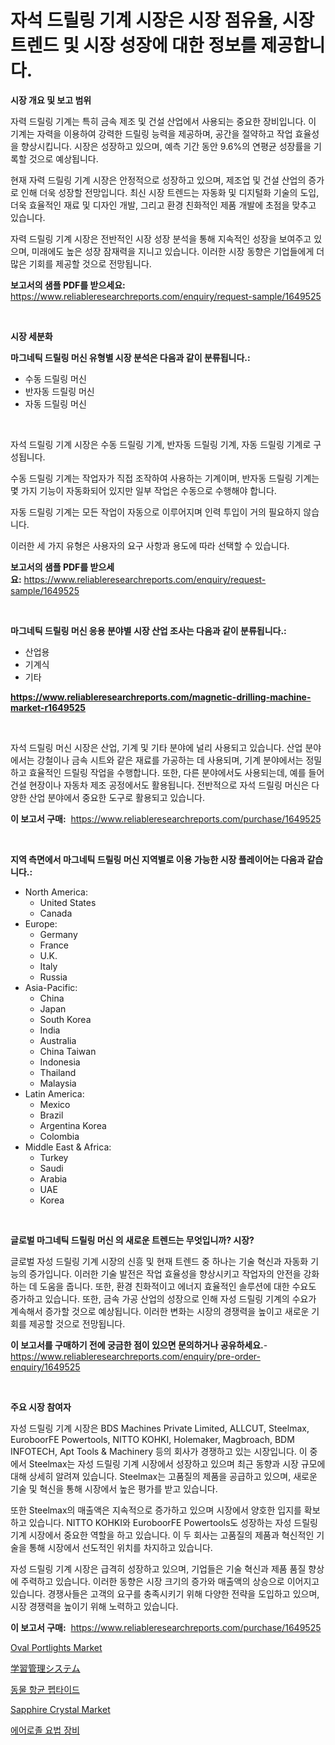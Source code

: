 <p><h1>자석 드릴링 기계 시장은 시장 점유율, 시장 트렌드 및 시장 성장에 대한 정보를 제공합니다.</h1></p><p><strong>시장 개요 및 보고 범위</strong></p>
<p><p>자력 드릴링 기계는 특히 금속 제조 및 건설 산업에서 사용되는 중요한 장비입니다. 이 기계는 자력을 이용하여 강력한 드릴링 능력을 제공하며, 공간을 절약하고 작업 효율성을 향상시킵니다. 시장은 성장하고 있으며, 예측 기간 동안 9.6%의 연평균 성장률을 기록할 것으로 예상됩니다.</p><p>현재 자력 드릴링 기계 시장은 안정적으로 성장하고 있으며, 제조업 및 건설 산업의 증가로 인해 더욱 성장할 전망입니다. 최신 시장 트렌드는 자동화 및 디지털화 기술의 도입, 더욱 효율적인 재료 및 디자인 개발, 그리고 환경 친화적인 제품 개발에 초점을 맞추고 있습니다.</p><p>자력 드릴링 기계 시장은 전반적인 시장 성장 분석을 통해 지속적인 성장을 보여주고 있으며, 미래에도 높은 성장 잠재력을 지니고 있습니다. 이러한 시장 동향은 기업들에게 더 많은 기회를 제공할 것으로 전망됩니다.</p></p>
<p><strong>보고서의 샘플 PDF를 받으세요:</strong> <a href="https://www.reliableresearchreports.com/enquiry/request-sample/1649525">https://www.reliableresearchreports.com/enquiry/request-sample/1649525</a></p>
<p>&nbsp;</p>
<p><strong>시장 세분화</strong></p>
<p><strong>마그네틱 드릴링 머신 유형별 시장 분석은 다음과 같이 분류됩니다.:</strong></p>
<p><ul><li>수동 드릴링 머신</li><li>반자동 드릴링 머신</li><li>자동 드릴링 머신</li></ul></p>
<p>&nbsp;</p>
<p><p>자석 드릴링 기계 시장은 수동 드릴링 기계, 반자동 드릴링 기계, 자동 드릴링 기계로 구성됩니다. </p><p>수동 드릴링 기계는 작업자가 직접 조작하여 사용하는 기계이며, 반자동 드릴링 기계는 몇 가지 기능이 자동화되어 있지만 일부 작업은 수동으로 수행해야 합니다. </p><p>자동 드릴링 기계는 모든 작업이 자동으로 이루어지며 인력 투입이 거의 필요하지 않습니다. </p><p>이러한 세 가지 유형은 사용자의 요구 사항과 용도에 따라 선택할 수 있습니다.</p></p>
<p><strong>보고서의 샘플 PDF를 받으세요:</strong>&nbsp;<a href="https://www.reliableresearchreports.com/enquiry/request-sample/1649525">https://www.reliableresearchreports.com/enquiry/request-sample/1649525</a></p>
<p>&nbsp;</p>
<p><strong> 마그네틱 드릴링 머신 응용 분야별 시장 산업 조사는 다음과 같이 분류됩니다.:</strong></p>
<p><ul><li>산업용</li><li>기계식</li><li>기타</li></ul></p>
<p><strong><a href="https://www.reliableresearchreports.com/magnetic-drilling-machine-market-r1649525">https://www.reliableresearchreports.com/magnetic-drilling-machine-market-r1649525</a></strong></p>
<p>&nbsp;</p>
<p><p>자석 드릴링 머신 시장은 산업, 기계 및 기타 분야에 널리 사용되고 있습니다. 산업 분야에서는 강철이나 금속 시트와 같은 재료를 가공하는 데 사용되며, 기계 분야에서는 정밀하고 효율적인 드릴링 작업을 수행합니다. 또한, 다른 분야에서도 사용되는데, 예를 들어 건설 현장이나 자동차 제조 공정에서도 활용됩니다. 전반적으로 자석 드릴링 머신은 다양한 산업 분야에서 중요한 도구로 활용되고 있습니다.</p></p>
<p><strong>이 보고서 구매:</strong>&nbsp; <a href="https://www.reliableresearchreports.com/purchase/1649525">https://www.reliableresearchreports.com/purchase/1649525</a></p>
<p>&nbsp;</p>
<p><strong>지역 측면에서 마그네틱 드릴링 머신 지역별로 이용 가능한 시장 플레이어는 다음과 같습니다.:</strong></p>
<p><ul>
    <li>
        North America:
        <ul>
            <li>United States</li>
            <li>Canada</li>
        </ul>
    </li>
    <li>
        Europe:
        <ul>
            <li>Germany</li>
            <li>France</li>
            <li>U.K.</li>
            <li>Italy</li>
            <li>Russia</li>
        </ul>
    </li>
    <li>
        Asia-Pacific:
        <ul>
            <li>China</li>
            <li>Japan</li>
            <li>South Korea</li>
            <li>India</li>
            <li>Australia</li>
            <li>China Taiwan</li>
            <li>Indonesia</li>
            <li>Thailand</li>
            <li>Malaysia</li>
        </ul>
    </li>
    <li>
        Latin America:
        <ul>
            <li>Mexico</li>
            <li>Brazil</li>
            <li>Argentina Korea</li>
            <li>Colombia</li>
        </ul>
    </li>
    <li>
        Middle East & Africa:
        <ul>
            <li>Turkey</li>
            <li>Saudi</li>
            <li>Arabia</li>
            <li>UAE</li>
            <li>Korea</li>
        </ul>
    </li>
    </ul></p>
<p>&nbsp;</p>
<p><strong>글로벌 마그네틱 드릴링 머신 의 새로운 트렌드는 무엇입니까? 시장?</strong></p>
<p><p>글로벌 자성 드릴링 기계 시장의 신흥 및 현재 트렌드 중 하나는 기술 혁신과 자동화 기능의 증가입니다. 이러한 기술 발전은 작업 효율성을 향상시키고 작업자의 안전을 강화하는 데 도움을 줍니다. 또한, 환경 친화적이고 에너지 효율적인 솔루션에 대한 수요도 증가하고 있습니다. 또한, 금속 가공 산업의 성장으로 인해 자성 드릴링 기계의 수요가 계속해서 증가할 것으로 예상됩니다. 이러한 변화는 시장의 경쟁력을 높이고 새로운 기회를 제공할 것으로 전망됩니다.</p></p>
<p><strong>이 보고서를 구매하기 전에 궁금한 점이 있으면 문의하거나 공유하세요.</strong>- <a href="https://www.reliableresearchreports.com/enquiry/pre-order-enquiry/1649525">https://www.reliableresearchreports.com/enquiry/pre-order-enquiry/1649525</a></p>
<p>&nbsp;</p>
<p><strong>주요 시장 참여자</strong></p>
<p><p>자성 드릴링 기계 시장은 BDS Machines Private Limited, ALLCUT, Steelmax, EuroboorFE Powertools, NITTO KOHKI, Holemaker, Magbroach, BDM INFOTECH, Apt Tools & Machinery 등의 회사가 경쟁하고 있는 시장입니다. 이 중에서 Steelmax는 자성 드릴링 기계 시장에서 성장하고 있으며 최근 동향과 시장 규모에 대해 상세히 알려져 있습니다. Steelmax는 고품질의 제품을 공급하고 있으며, 새로운 기술 및 혁신을 통해 시장에서 높은 평가를 받고 있습니다. </p><p>또한 Steelmax의 매출액은 지속적으로 증가하고 있으며 시장에서 양호한 입지를 확보하고 있습니다. NITTO KOHKI와 EuroboorFE Powertools도 성장하는 자성 드릴링 기계 시장에서 중요한 역할을 하고 있습니다. 이 두 회사는 고품질의 제품과 혁신적인 기술을 통해 시장에서 선도적인 위치를 차지하고 있습니다. </p><p>자성 드릴링 기계 시장은 급격히 성장하고 있으며, 기업들은 기술 혁신과 제품 품질 향상에 주력하고 있습니다. 이러한 동향은 시장 크기의 증가와 매출액의 상승으로 이어지고 있습니다. 경쟁사들은 고객의 요구를 충족시키기 위해 다양한 전략을 도입하고 있으며, 시장 경쟁력을 높이기 위해 노력하고 있습니다.</p></p>
<p><strong>이 보고서 구매:</strong>&nbsp;&nbsp;<a href="https://www.reliableresearchreports.com/purchase/1649525">https://www.reliableresearchreports.com/purchase/1649525</a></p>
<p><p><a href="https://github.com/juancolorado15/Market-Research-Report-List-2/blob/main/oval-portlights-market.md">Oval Portlights Market</a></p><p><a href="https://medium.com/@bl2501989/%E3%83%87%E3%82%B3%E3%83%BC%E3%83%87%E3%82%A3%E3%83%B3%E3%82%B0-%E3%83%A9%E3%83%BC%E3%83%8B%E3%83%B3%E3%82%B0-%E3%83%9E%E3%83%8D%E3%82%B8%E3%83%A1%E3%83%B3%E3%83%88-%E3%82%B7%E3%82%B9%E3%83%86%E3%83%A0%E3%82%BA-%E3%83%9E%E3%83%BC%E3%82%B1%E3%83%83%E3%83%88-%E3%83%A1%E3%83%88%E3%83%AA%E3%83%83%E3%82%AF%E3%82%B9-%E3%83%9E%E3%83%BC%E3%82%B1%E3%83%83%E3%83%88%E3%82%B7%E3%82%A7%E3%82%A2-%E3%83%88%E3%83%AC%E3%83%B3%E3%83%89-%E6%88%90%E9%95%B7%E3%83%91%E3%82%BF%E3%83%BC%E3%83%B3-614cec4a3d06">学習管理システム</a></p><p><a href="https://medium.com/@elod.85/%EB%8F%99%EB%AC%BC-%ED%95%AD%EA%B7%A0-%ED%8E%A9%ED%83%80%EC%9D%B4%EB%93%9C-%EC%8B%9C%EC%9E%A5-%EA%B7%9C%EB%AA%A8%EB%8A%94-%EC%84%B8%EA%B3%84-%EC%82%B0%EC%97%85%EC%97%90%EC%84%9C-%EC%B5%9C%EC%A0%81%EC%9D%98-%EB%A7%88%EC%BC%80%ED%8C%85-%EC%B1%84%EB%84%90%EC%9D%84-%EB%B3%B4%EC%97%AC%EC%A4%8D%EB%8B%88%EB%8B%A4-55a6e8832d9d">동물 항균 펩타이드</a></p><p><a href="https://issuu.com/reportprime-2/docs/sapphire-crystal-market-size-2030.pptx">Sapphire Crystal Market</a></p><p><a href="https://github.com/vskv4779xr1/Market-Research-Report-List-1/blob/main/766094528624.md">에어로졸 요법 장비</a></p></p>